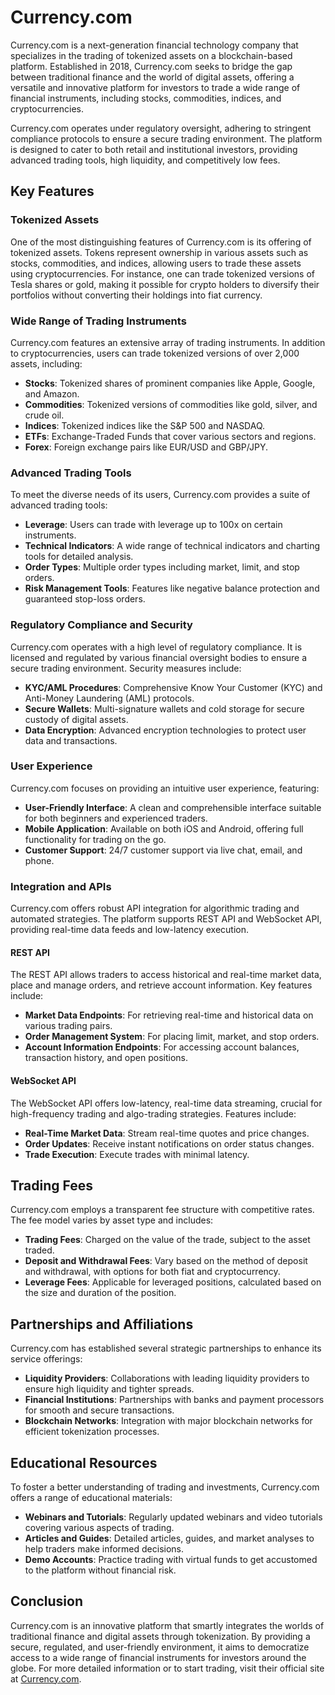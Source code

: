 # Currency.com

Currency.com is a next-generation financial technology company that specializes in the trading of tokenized assets on a blockchain-based platform. Established in 2018, Currency.com seeks to bridge the gap between traditional finance and the world of digital assets, offering a versatile and innovative platform for investors to trade a wide range of financial instruments, including stocks, commodities, indices, and cryptocurrencies.

Currency.com operates under regulatory oversight, adhering to stringent compliance protocols to ensure a secure trading environment. The platform is designed to cater to both retail and institutional investors, providing advanced trading tools, high liquidity, and competitively low fees. 

## Key Features

### Tokenized Assets
One of the most distinguishing features of Currency.com is its offering of tokenized assets. Tokens represent ownership in various assets such as stocks, commodities, and indices, allowing users to trade these assets using cryptocurrencies. For instance, one can trade tokenized versions of Tesla shares or gold, making it possible for crypto holders to diversify their portfolios without converting their holdings into fiat currency.

### Wide Range of Trading Instruments
Currency.com features an extensive array of trading instruments. In addition to cryptocurrencies, users can trade tokenized versions of over 2,000 assets, including:
- **Stocks**: Tokenized shares of prominent companies like Apple, Google, and Amazon.
- **Commodities**: Tokenized versions of commodities like gold, silver, and crude oil.
- **Indices**: Tokenized indices like the S&P 500 and NASDAQ.
- **ETFs**: Exchange-Traded Funds that cover various sectors and regions.
- **Forex**: Foreign exchange pairs like EUR/USD and GBP/JPY.

### Advanced Trading Tools
To meet the diverse needs of its users, Currency.com provides a suite of advanced trading tools:
- **Leverage**: Users can trade with leverage up to 100x on certain instruments.
- **Technical Indicators**: A wide range of technical indicators and charting tools for detailed analysis.
- **Order Types**: Multiple order types including market, limit, and stop orders.
- **Risk Management Tools**: Features like negative balance protection and guaranteed stop-loss orders.

### Regulatory Compliance and Security
Currency.com operates with a high level of regulatory compliance. It is licensed and regulated by various financial oversight bodies to ensure a secure trading environment. Security measures include:
- **KYC/AML Procedures**: Comprehensive Know Your Customer (KYC) and Anti-Money Laundering (AML) protocols.
- **Secure Wallets**: Multi-signature wallets and cold storage for secure custody of digital assets.
- **Data Encryption**: Advanced encryption technologies to protect user data and transactions.

### User Experience
Currency.com focuses on providing an intuitive user experience, featuring:
- **User-Friendly Interface**: A clean and comprehensible interface suitable for both beginners and experienced traders.
- **Mobile Application**: Available on both iOS and Android, offering full functionality for trading on the go.
- **Customer Support**: 24/7 customer support via live chat, email, and phone.

### Integration and APIs
Currency.com offers robust API integration for algorithmic trading and automated strategies. The platform supports REST API and WebSocket API, providing real-time data feeds and low-latency execution.

#### REST API
The REST API allows traders to access historical and real-time market data, place and manage orders, and retrieve account information. Key features include:
- **Market Data Endpoints**: For retrieving real-time and historical data on various trading pairs.
- **Order Management System**: For placing limit, market, and stop orders.
- **Account Information Endpoints**: For accessing account balances, transaction history, and open positions.

#### WebSocket API
The WebSocket API offers low-latency, real-time data streaming, crucial for high-frequency trading and algo-trading strategies. Features include:
- **Real-Time Market Data**: Stream real-time quotes and price changes.
- **Order Updates**: Receive instant notifications on order status changes.
- **Trade Execution**: Execute trades with minimal latency.

## Trading Fees
Currency.com employs a transparent fee structure with competitive rates. The fee model varies by asset type and includes:
- **Trading Fees**: Charged on the value of the trade, subject to the asset traded.
- **Deposit and Withdrawal Fees**: Vary based on the method of deposit and withdrawal, with options for both fiat and cryptocurrency.
- **Leverage Fees**: Applicable for leveraged positions, calculated based on the size and duration of the position.

## Partnerships and Affiliations
Currency.com has established several strategic partnerships to enhance its service offerings:
- **Liquidity Providers**: Collaborations with leading liquidity providers to ensure high liquidity and tighter spreads.
- **Financial Institutions**: Partnerships with banks and payment processors for smooth and secure transactions.
- **Blockchain Networks**: Integration with major blockchain networks for efficient tokenization processes.

## Educational Resources
To foster a better understanding of trading and investments, Currency.com offers a range of educational materials:
- **Webinars and Tutorials**: Regularly updated webinars and video tutorials covering various aspects of trading.
- **Articles and Guides**: Detailed articles, guides, and market analyses to help traders make informed decisions.
- **Demo Accounts**: Practice trading with virtual funds to get accustomed to the platform without financial risk.

## Conclusion
Currency.com is an innovative platform that smartly integrates the worlds of traditional finance and digital assets through tokenization. By providing a secure, regulated, and user-friendly environment, it aims to democratize access to a wide range of financial instruments for investors around the globe. For more detailed information or to start trading, visit their official site at [Currency.com](https://currency.com/).